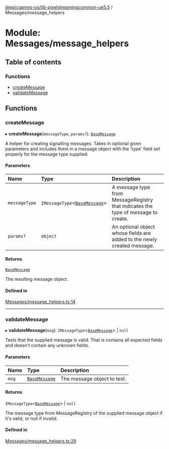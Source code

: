 [@epicgames-ps/lib-pixelstreamingcommon-ue5.5](../README.md) / Messages/message\_helpers

# Module: Messages/message\_helpers

## Table of contents

### Functions

- [createMessage](Messages_message_helpers.md#createmessage)
- [validateMessage](Messages_message_helpers.md#validatemessage)

## Functions

### createMessage

▸ **createMessage**(`messageType`, `params?`): [`BaseMessage`](../interfaces/Messages_base_message.BaseMessage.md)

A helper for creating signalling messages. Takes in optional given parameters and
includes them in a message object with the 'type' field set properly for the message
type supplied.

#### Parameters

| Name | Type | Description |
| :------ | :------ | :------ |
| `messageType` | `IMessageType`\<[`BaseMessage`](../interfaces/Messages_base_message.BaseMessage.md)\> | A message type from MessageRegistry that indicates the type of message to create. |
| `params?` | `object` | An optional object whose fields are added to the newly created message. |

#### Returns

[`BaseMessage`](../interfaces/Messages_base_message.BaseMessage.md)

The resulting message object.

#### Defined in

[Messages/message_helpers.ts:14](https://github.com/mcottontensor/PixelStreamingInfrastructure/blob/e96d9c6/Common/src/Messages/message_helpers.ts#L14)

___

### validateMessage

▸ **validateMessage**(`msg`): `IMessageType`\<[`BaseMessage`](../interfaces/Messages_base_message.BaseMessage.md)\> \| ``null``

Tests that the supplied message is valid. That is contains all expected fields and
doesn't contain any unknown fields.

#### Parameters

| Name | Type | Description |
| :------ | :------ | :------ |
| `msg` | [`BaseMessage`](../interfaces/Messages_base_message.BaseMessage.md) | The message object to test. |

#### Returns

`IMessageType`\<[`BaseMessage`](../interfaces/Messages_base_message.BaseMessage.md)\> \| ``null``

The message type from MessageRegistry of the supplied message object if it's valid, or null if invalid.

#### Defined in

[Messages/message_helpers.ts:29](https://github.com/mcottontensor/PixelStreamingInfrastructure/blob/e96d9c6/Common/src/Messages/message_helpers.ts#L29)
